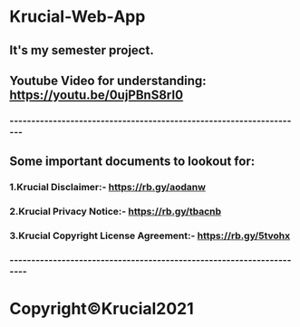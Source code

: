 # Krucial-Web-App
## It's my semester project.

## Youtube Video for understanding: https://youtu.be/0ujPBnS8rI0

### --------------------------------------------------------------------

## Some important documents to lookout for:
### 1.Krucial Disclaimer:-  https://rb.gy/aodanw
### 2.Krucial Privacy Notice:-  https://rb.gy/tbacnb
### 3.Krucial Copyright License Agreement:-  https://rb.gy/5tvohx

### ---------------------------------------------------------------------
# Copyright©Krucial2021


